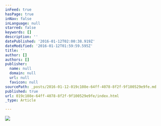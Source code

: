 ```yaml
---
inFeed: true
hasPage: true
inNav: false
inLanguage: null
starred: false
keywords: []
description: ''
datePublished: '2016-01-12T02:00:38.919Z'
dateModified: '2016-01-12T01:59:59.595Z'
title: ''
author: []
authors: []
publisher:
  name: null
  domain: null
  url: null
  favicon: null
sourcePath: _posts/2016-01-12-019c108e-64ff-4078-8f2f-9f100529e9fe.md
published: true
url: 019c108e-64ff-4078-8f2f-9f100529e9fe/index.html
_type: Article

---
```

![](https://the-grid-user-content.s3-us-west-2.amazonaws.com/3d400094-1476-4e9a-a48f-13e5b413020f.jpg)